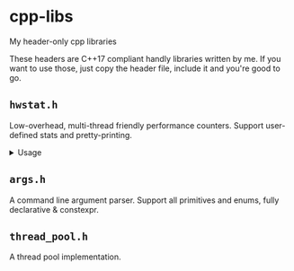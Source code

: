 # cpp-libs
My header-only cpp libraries

These headers are C++17 compliant handly libraries written by me. If you want to use those, just copy the header file, include it and you're good to go.

## `hwstat.h`

Low-overhead, multi-thread friendly performance counters. Support user-defined stats and pretty-printing.

<details>
<summary>Usage</summary>

```cpp
// define a counter
COUNTER(fooCounter)
COUNTER(barCounter, "description for bar counter")

// define a timer
TIMER(fooTimer)
TIMER(barTimer, "description for bar timer")

// custom user stats takes a function(typically lambda) so that you can include your own stats.
STAT(myRate, []() {
 auto num = fooTimer.stat().cycles;
 auto den = num + barTimer.stat().cycles;
 return std::to_string(double(num) / den);
})

void doTimeConsumingStuff() {
  std::this_thread::sleep_for(std::chrono_milliseconds(10));
}

void doMisc() {
  /* do nothing */
}

int main(void) {
  // updating counters
  fooCounter++;
  barCounter += 2;

  // time a code block with ScopedTimer
  {
    hwstat::ScopedTimer st(fooTimer);
    doTimeConsumingStuff();
  }

  // it's thread safe
  std::thread t([]() {
    hwstat::ScopedTimer st(fooTimer);
    doTimeConsumingStuff();
  });

  // or use a stopwatch
  Stopwatch sw(fooTimer);
  doTimeConsumingStuff();
  sw.pause();
  doMisc();
  sw.resume();
  doTimeConsumingStuff();
  sw.stop();

  t.join();

  // print stats
  hwstat::print_counter_stats();
  hwstat::print_timer_stats();
  hwstat::print_user_stats();
  // or use hwstat::print_stats() to print all stats

  return 0;
}
```
</details>

## `args.h`

A command line argument parser. Support all primitives and enums, fully declarative & constexpr.

## `thread_pool.h`

A thread pool implementation.
